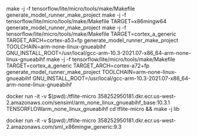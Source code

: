 make -j -f tensorflow/lite/micro/tools/make/Makefile generate_model_runner_make_project
make -j -f tensorflow/lite/micro/tools/make/Makefile TARGET=x86mingw64 generate_model_runner_make_project
make -j -f tensorflow/lite/micro/tools/make/Makefile TARGET=cortex_a_generic TARGET_ARCH=cortex-a53+fp generate_model_runner_make_project TOOLCHAIN=arm-none-linux-gnueabihf GNU_INSTALL_ROOT=/usr/local/gcc-arm-10.3-2021.07-x86_64-arm-none-linux-gnueabihf
make -j -f tensorflow/lite/micro/tools/make/Makefile TARGET=cortex_a_generic TARGET_ARCH=cortex-a72+fp generate_model_runner_make_project TOOLCHAIN=arm-none-linux-gnueabihf GNU_INSTALL_ROOT=/usr/local/gcc-arm-10.3-2021.07-x86_64-arm-none-linux-gnueabihf


docker run -it  -v $(pwd):/tflite-micro 358252950181.dkr.ecr.us-west-2.amazonaws.com/sensiml/arm_none_linux_gnueabihf_base:10.3.1 TENSORFLOWarm_none_linux_gnueabihf
cd tflite-micro && make -j lib 


docker run -it -v $(pwd):/tflite-micro 358252950181.dkr.ecr.us-west-2.amazonaws.com/sml_x86mingw_generic:9.3
